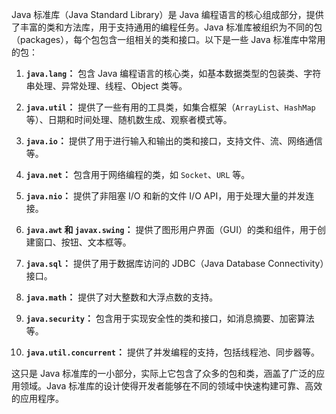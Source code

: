 Java 标准库（Java Standard Library）是 Java 编程语言的核心组成部分，提供了丰富的类和方法库，用于支持通用的编程任务。Java 标准库被组织为不同的包（packages），每个包包含一组相关的类和接口。以下是一些 Java 标准库中常用的包：

1. **`java.lang`：** 包含 Java 编程语言的核心类，如基本数据类型的包装类、字符串处理、异常处理、线程、Object 类等。

2. **`java.util`：** 提供了一些有用的工具类，如集合框架（`ArrayList`、`HashMap` 等）、日期和时间处理、随机数生成、观察者模式等。

3. **`java.io`：** 提供了用于进行输入和输出的类和接口，支持文件、流、网络通信等。

4. **`java.net`：** 包含用于网络编程的类，如 `Socket`、`URL` 等。

5. **`java.nio`：** 提供了非阻塞 I/O 和新的文件 I/O API，用于处理大量的并发连接。

6. **`java.awt` 和 `javax.swing`：** 提供了图形用户界面（GUI）的类和组件，用于创建窗口、按钮、文本框等。

7. **`java.sql`：** 提供了用于数据库访问的 JDBC（Java Database Connectivity）接口。

8. **`java.math`：** 提供了对大整数和大浮点数的支持。

9. **`java.security`：** 包含用于实现安全性的类和接口，如消息摘要、加密算法等。

10. **`java.util.concurrent`：** 提供了并发编程的支持，包括线程池、同步器等。

这只是 Java 标准库的一小部分，实际上它包含了众多的包和类，涵盖了广泛的应用领域。Java 标准库的设计使得开发者能够在不同的领域中快速构建可靠、高效的应用程序。